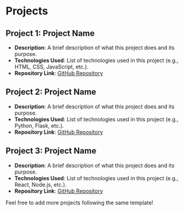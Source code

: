 # Projects

## Project 1: Project Name
- **Description**: A brief description of what this project does and its purpose.
- **Technologies Used**: List of technologies used in this project (e.g., HTML, CSS, JavaScript, etc.).
- **Repository Link**: [GitHub Repository](https://github.com/username/project1)

## Project 2: Project Name
- **Description**: A brief description of what this project does and its purpose.
- **Technologies Used**: List of technologies used in this project (e.g., Python, Flask, etc.).
- **Repository Link**: [GitHub Repository](https://github.com/username/project2)

## Project 3: Project Name
- **Description**: A brief description of what this project does and its purpose.
- **Technologies Used**: List of technologies used in this project (e.g., React, Node.js, etc.).
- **Repository Link**: [GitHub Repository](https://github.com/username/project3)

Feel free to add more projects following the same template!